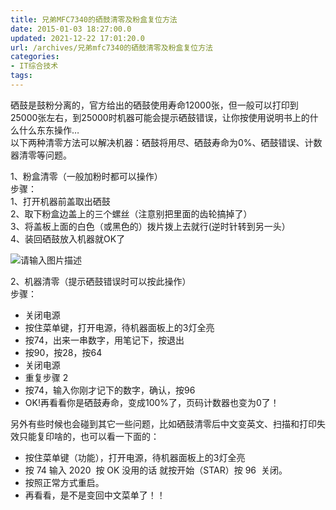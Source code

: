 ```yaml
---
title: 兄弟MFC7340的硒鼓清零及粉盒复位方法
date: 2015-01-03 18:27:00.0
updated: 2021-12-22 17:01:20.0
url: /archives/兄弟mfc7340的硒鼓清零及粉盒复位方法
categories: 
- IT综合技术
tags: 
---
```


<p>硒鼓是鼓粉分离的，官方给出的硒鼓使用寿命12000张，但一般可以打印到25000张左右，到25000时机器可能会提示硒鼓错误，让你按使用说明书上的什么什么东东操作…<br />以下两种清零方法可以解决机器：硒鼓将用尽、硒鼓寿命为0%、硒鼓错误、计数器清零等问题。</p><p>1、粉盒清零（一般加粉时都可以操作）<br />步骤：<br />1、打开机器前盖取出硒鼓<br />2、取下粉盒边盖上的三个螺丝（注意别把里面的齿轮搞掉了）<br />3、将盖板上面的白色（或黑色的）拨片拨上去就行(逆时针转到另一头）<br />4、装回硒鼓放入机器就OK了</p><p><img src="https://cdn.uu126.cn/wp-content/uploads/2015/01/2050-2115-2822-2922%E5%A4%8D%E4%BD%8D.jpg" alt="请输入图片描述" title="请输入图片描述"> </p><p>2、机器清零（提示硒鼓错误时可以按此操作）<br />步骤：</p><ul><li>关闭电源</li><li>按住菜单键，打开电源，待机器面板上的3灯全亮</li><li>按74，出来一串数字，用笔记下，按退出</li><li>按90，按28，按64</li><li>关闭电源</li><li>重复步骤 2</li><li>按74，输入你刚才记下的数字，确认，按96</li><li>OK!再看看你是硒鼓寿命，变成100%了，页码计数器也变为0了！</li></ul><p>另外有些时候也会碰到其它一些问题，比如硒鼓清零后中文变英文、扫描和打印失效只能复印啥的，也可以看一下面的：</p><ul><li>按住菜单键（功能），打开电源，待机器面板上的3灯全亮</li><li>按 74 输入 2020  按 OK 没用的话 就按开始（STAR）按 96  关闭。</li><li>按照正常方式重启。</li><li>再看看，是不是变回中文菜单了！！</li></ul>